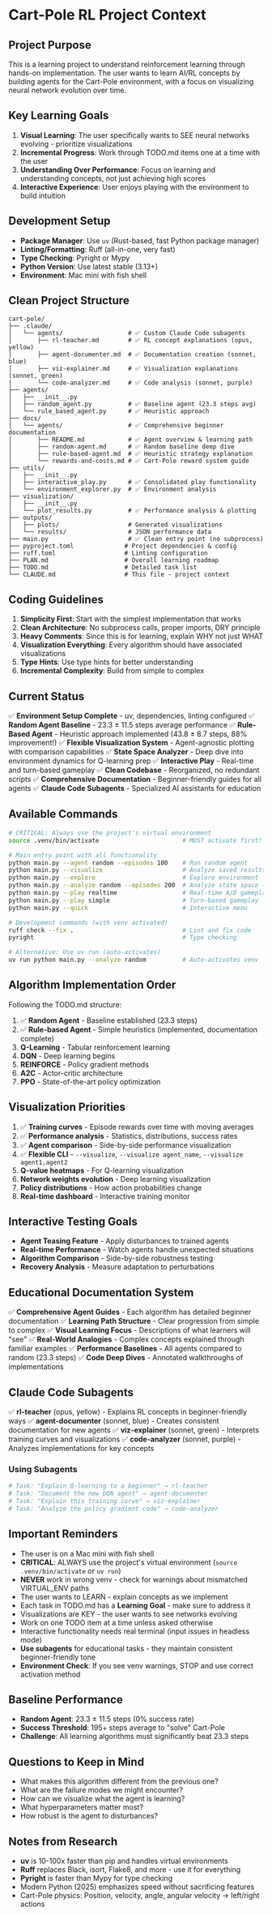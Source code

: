 # Cart-Pole RL Project Context

## Project Purpose
This is a learning project to understand reinforcement learning through hands-on implementation. The user wants to learn AI/RL concepts by building agents for the Cart-Pole environment, with a focus on visualizing neural network evolution over time.

## Key Learning Goals
1. **Visual Learning**: The user specifically wants to SEE neural networks evolving - prioritize visualizations
2. **Incremental Progress**: Work through TODO.md items one at a time with the user
3. **Understanding Over Performance**: Focus on learning and understanding concepts, not just achieving high scores
4. **Interactive Experience**: User enjoys playing with the environment to build intuition

## Development Setup
- **Package Manager**: Use `uv` (Rust-based, fast Python package manager)
- **Linting/Formatting**: Ruff (all-in-one, very fast)
- **Type Checking**: Pyright or Mypy
- **Python Version**: Use latest stable (3.13+)
- **Environment**: Mac mini with fish shell

## Clean Project Structure
```
cart-pole/
├── .claude/
│   └── agents/                  # ✅ Custom Claude Code subagents
│       ├── rl-teacher.md        # ✅ RL concept explanations (opus, yellow)
│       ├── agent-documenter.md  # ✅ Documentation creation (sonnet, blue)
│       ├── viz-explainer.md     # ✅ Visualization explanations (sonnet, green)
│       └── code-analyzer.md     # ✅ Code analysis (sonnet, purple)
├── agents/
│   ├── __init__.py
│   ├── random_agent.py          # ✅ Baseline agent (23.3 steps avg)
│   └── rule_based_agent.py      # ✅ Heuristic approach
├── docs/
│   └── agents/                  # ✅ Comprehensive beginner documentation
│       ├── README.md            # ✅ Agent overview & learning path
│       ├── random-agent.md      # ✅ Random baseline deep dive
│       ├── rule-based-agent.md  # ✅ Heuristic strategy explanation
│       └── rewards-and-costs.md # ✅ Cart-Pole reward system guide
├── utils/
│   ├── __init__.py
│   ├── interactive_play.py      # ✅ Consolidated play functionality
│   └── environment_explorer.py  # ✅ Environment analysis
├── visualization/
│   ├── __init__.py
│   └── plot_results.py          # ✅ Performance analysis & plotting
├── outputs/
│   ├── plots/                   # Generated visualizations
│   └── results/                 # JSON performance data
├── main.py                      # ✅ Clean entry point (no subprocess)
├── pyproject.toml              # Project dependencies & config
├── ruff.toml                   # Linting configuration
├── PLAN.md                     # Overall learning roadmap
├── TODO.md                     # Detailed task list
└── CLAUDE.md                   # This file - project context
```

## Coding Guidelines
1. **Simplicity First**: Start with the simplest implementation that works
2. **Clean Architecture**: No subprocess calls, proper imports, DRY principle
3. **Heavy Comments**: Since this is for learning, explain WHY not just WHAT
4. **Visualization Everything**: Every algorithm should have associated visualizations
5. **Type Hints**: Use type hints for better understanding
6. **Incremental Complexity**: Build from simple to complex

## Current Status
✅ **Environment Setup Complete** - uv, dependencies, linting configured
✅ **Random Agent Baseline** - 23.3 ± 11.5 steps average performance
✅ **Rule-Based Agent** - Heuristic approach implemented (43.8 ± 8.7 steps, 88% improvement!)
✅ **Flexible Visualization System** - Agent-agnostic plotting with comparison capabilities
✅ **State Space Analyzer** - Deep dive into environment dynamics for Q-learning prep
✅ **Interactive Play** - Real-time and turn-based gameplay
✅ **Clean Codebase** - Reorganized, no redundant scripts
✅ **Comprehensive Documentation** - Beginner-friendly guides for all agents
✅ **Claude Code Subagents** - Specialized AI assistants for education

## Available Commands
```bash
# CRITICAL: Always use the project's virtual environment
source .venv/bin/activate                       # MUST activate first!

# Main entry point with all functionality
python main.py --agent random --episodes 100    # Run random agent
python main.py --visualize                      # Analyze saved results
python main.py --explore                        # Explore environment
python main.py --analyze random --episodes 200  # Analyze state space (NEW!)
python main.py --play realtime                  # Real-time A/D gameplay
python main.py --play simple                    # Turn-based gameplay
python main.py --quick                          # Interactive menu

# Development commands (with venv activated)
ruff check --fix .                              # Lint and fix code
pyright                                         # Type checking

# Alternative: Use uv run (auto-activates)
uv run python main.py --analyze random          # Auto-activates venv
```

## Algorithm Implementation Order
Following the TODO.md structure:
1. ✅ **Random Agent** - Baseline established (23.3 steps)
2. ✅ **Rule-based Agent** - Simple heuristics (implemented, documentation complete)
3. **Q-Learning** - Tabular reinforcement learning
4. **DQN** - Deep learning begins
5. **REINFORCE** - Policy gradient methods
6. **A2C** - Actor-critic architecture
7. **PPO** - State-of-the-art policy optimization

## Visualization Priorities
1. ✅ **Training curves** - Episode rewards over time with moving averages
2. ✅ **Performance analysis** - Statistics, distributions, success rates
3. ✅ **Agent comparison** - Side-by-side performance visualization
4. ✅ **Flexible CLI** - `--visualize`, `--visualize agent_name`, `--visualize agent1,agent2`
5. **Q-value heatmaps** - For Q-learning visualization
6. **Network weights evolution** - Deep learning visualization
7. **Policy distributions** - How action probabilities change
8. **Real-time dashboard** - Interactive training monitor

## Interactive Testing Goals
- **Agent Teasing Feature** - Apply disturbances to trained agents
- **Real-time Performance** - Watch agents handle unexpected situations
- **Algorithm Comparison** - Side-by-side robustness testing
- **Recovery Analysis** - Measure adaptation to perturbations

## Educational Documentation System
✅ **Comprehensive Agent Guides** - Each algorithm has detailed beginner documentation
✅ **Learning Path Structure** - Clear progression from simple to complex
✅ **Visual Learning Focus** - Descriptions of what learners will "see"
✅ **Real-World Analogies** - Complex concepts explained through familiar examples
✅ **Performance Baselines** - All agents compared to random (23.3 steps)
✅ **Code Deep Dives** - Annotated walkthroughs of implementations

## Claude Code Subagents
✅ **rl-teacher** (opus, yellow) - Explains RL concepts in beginner-friendly ways
✅ **agent-documenter** (sonnet, blue) - Creates consistent documentation for new agents
✅ **viz-explainer** (sonnet, green) - Interprets training curves and visualizations
✅ **code-analyzer** (sonnet, purple) - Analyzes implementations for key concepts

### Using Subagents
```bash
# Task: "Explain Q-learning to a beginner" → rl-teacher
# Task: "Document the new DQN agent" → agent-documenter  
# Task: "Explain this training curve" → viz-explainer
# Task: "Analyze the policy gradient code" → code-analyzer
```

## Important Reminders
- The user is on a Mac mini with fish shell
- **CRITICAL**: ALWAYS use the project's virtual environment (`source .venv/bin/activate` or `uv run`)
- **NEVER** work in wrong venv - check for warnings about mismatched VIRTUAL_ENV paths
- The user wants to LEARN - explain concepts as we implement
- Each task in TODO.md has a **Learning Goal** - make sure to address it
- Visualizations are KEY - the user wants to see networks evolving
- Work on one TODO item at a time unless asked otherwise
- Interactive functionality needs real terminal (input issues in headless mode)
- **Use subagents** for educational tasks - they maintain consistent beginner-friendly tone
- **Environment Check**: If you see venv warnings, STOP and use correct activation method

## Baseline Performance
- **Random Agent**: 23.3 ± 11.5 steps (0% success rate)
- **Success Threshold**: 195+ steps average to "solve" Cart-Pole
- **Challenge**: All learning algorithms must significantly beat 23.3 steps

## Questions to Keep in Mind
- What makes this algorithm different from the previous one?
- What are the failure modes we might encounter?
- How can we visualize what the agent is learning?
- What hyperparameters matter most?
- How robust is the agent to disturbances?

## Notes from Research
- **uv** is 10-100x faster than pip and handles virtual environments
- **Ruff** replaces Black, isort, Flake8, and more - use it for everything
- **Pyright** is faster than Mypy for type checking
- Modern Python (2025) emphasizes speed without sacrificing features
- Cart-Pole physics: Position, velocity, angle, angular velocity → left/right actions
